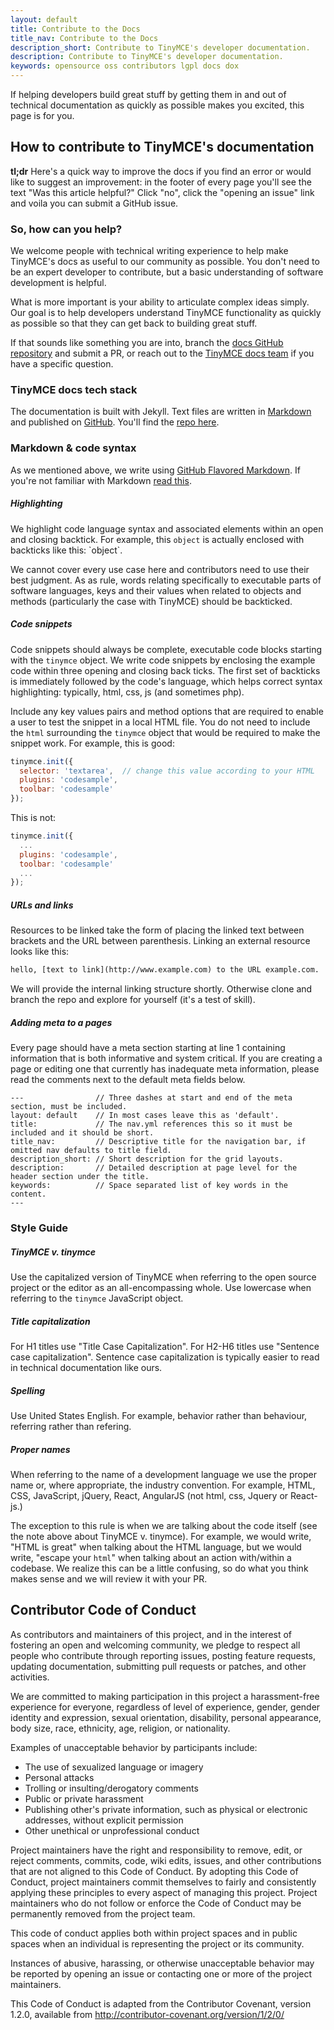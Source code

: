 ```yaml
---
layout: default
title: Contribute to the Docs
title_nav: Contribute to the Docs
description_short: Contribute to TinyMCE's developer documentation.
description: Contribute to TinyMCE's developer documentation.
keywords: opensource oss contributors lgpl docs dox
---
```


If helping developers build great stuff by getting them in and out of technical documentation as quickly as possible makes you excited, this page is for you.

## How to contribute to TinyMCE's documentation

**tl;dr** Here's a quick way to improve the docs if you find an error or would like to suggest an improvement: in the footer of every page you'll see the text "Was this article helpful?" Click "no", click the "opening an issue" link and voila you can submit a GitHub issue.

### So, how can you help?

We welcome people with technical writing experience to help make TinyMCE's docs as useful to our community as possible. You don't need to be an expert developer to contribute, but a basic understanding of software development is helpful.

What is more important is your ability to articulate complex ideas simply. Our goal is to help developers understand TinyMCE functionality as quickly as possible so that they can get back to building great stuff.

If that sounds like something you are into, branch the [docs GitHub repository](https://github.com/tinymce/tinymce-docs) and submit a PR, or reach out to the [TinyMCE docs team](mailto:marketing@ephox.com) if you have a specific question.

### TinyMCE docs tech stack

The documentation is built with Jekyll. Text files are written in [Markdown](https://help.github.com/articles/markdown-basics/) and published on [GitHub](https://github.com/tinymce/tinymce-docs). You'll find the [repo here](https://github.com/tinymce/tinymce-docs).

### Markdown & code syntax

As we mentioned above, we write using [GitHub Flavored Markdown](https://help.github.com/articles/github-flavored-markdown/). If you're not familiar with Markdown [read this](https://help.github.com/articles/markdown-basics/).

##### Highlighting

We highlight code language syntax and associated elements within an open and closing backtick. For example, this `object` is actually enclosed with backticks like this: \`object\`.

We cannot cover every use case here and contributors need to use their best judgment. As as rule, words relating specifically to executable parts of software languages, keys and their values when related to objects and methods (particularly the case with TinyMCE) should be backticked.

##### Code snippets

Code snippets should always be complete, executable code blocks starting with the `tinymce` object. We write code snippets by enclosing the example code within three opening and closing back ticks. The first set of backticks is immediately followed by the code's language, which helps correct syntax highlighting: typically, html, css, js (and sometimes php).

Include any key values pairs and method options that are required to enable a user to test the snippet in a local HTML file. You do not need to include the `html` surrounding the `tinymce` object that would be required to make the snippet work. For example, this is good:

```js
tinymce.init({
  selector: 'textarea',  // change this value according to your HTML
  plugins: 'codesample',
  toolbar: 'codesample'
});
```

This is not:

```js
tinymce.init({
  ...
  plugins: 'codesample',
  toolbar: 'codesample'
  ...
});
```

##### URLs and links

Resources to be linked take the form of placing the linked text between brackets and the URL between parenthesis. Linking an external resource looks like this:

```html
hello, [text to link](http://www.example.com) to the URL example.com.
```

We will provide the internal linking structure shortly. Otherwise clone and branch the repo and explore for yourself (it's a test of skill).

##### Adding meta to a pages

Every page should have a meta section starting at line 1 containing information that is both informative and system critical. If you are creating a page or editing one that currently has inadequate meta information, please read the comments next to the default meta fields below.

```
---                // Three dashes at start and end of the meta section, must be included.
layout: default    // In most cases leave this as 'default'.
title:             // The nav.yml references this so it must be included and it should be short.
title_nav:         // Descriptive title for the navigation bar, if omitted nav defaults to title field.
description_short: // Short description for the grid layouts.
description:       // Detailed description at page level for the header section under the title.
keywords:          // Space separated list of key words in the content.
---
```

### Style Guide

##### TinyMCE v. tinymce

Use the capitalized version of TinyMCE when referring to the open source project or the editor as an all-encompassing whole. Use lowercase when referring to the `tinymce` JavaScript object.

##### Title capitalization

For H1 titles use "Title Case Capitalization". For H2-H6 titles use "Sentence case capitalization". Sentence case capitalization is typically easier to read in technical documentation like ours.

##### Spelling

Use United States English. For example, behavior rather than behaviour, referring rather than refering.

##### Proper names

When referring to the name of a development language we use the proper name or, where appropriate, the industry convention. For example, HTML, CSS, JavaScript, jQuery, React, AngularJS (not html, css, Jquery or React-js.)

The exception to this rule is when we are talking about the code itself (see the note above about TinyMCE v. tinymce). For example, we would write, "HTML is great" when talking about the HTML language, but we would write, "escape your `html`" when talking about an action with/within a codebase. We realize this can be a little confusing, so do what you think makes sense and we will review it with your PR.

## Contributor Code of Conduct

As contributors and maintainers of this project, and in the interest of fostering an open and welcoming community, we pledge to respect all people who contribute through reporting issues, posting feature requests, updating documentation, submitting pull requests or patches, and other activities.

We are committed to making participation in this project a harassment-free experience for everyone, regardless of level of experience, gender, gender identity and expression, sexual orientation, disability, personal appearance, body size, race, ethnicity, age, religion, or nationality.

Examples of unacceptable behavior by participants include:

* The use of sexualized language or imagery
* Personal attacks
* Trolling or insulting/derogatory comments
* Public or private harassment
* Publishing other's private information, such as physical or electronic addresses, without explicit permission
* Other unethical or unprofessional conduct

Project maintainers have the right and responsibility to remove, edit, or reject comments, commits, code, wiki edits, issues, and other contributions that are not aligned to this Code of Conduct. By adopting this Code of Conduct, project maintainers commit themselves to fairly and consistently applying these principles to every aspect of managing this project. Project maintainers who do not follow or enforce the Code of Conduct may be permanently removed from the project team.

This code of conduct applies both within project spaces and in public spaces when an individual is representing the project or its community.

Instances of abusive, harassing, or otherwise unacceptable behavior may be reported by opening an issue or contacting one or more of the project maintainers.

This Code of Conduct is adapted from the Contributor Covenant, version 1.2.0, available from http://contributor-covenant.org/version/1/2/0/
